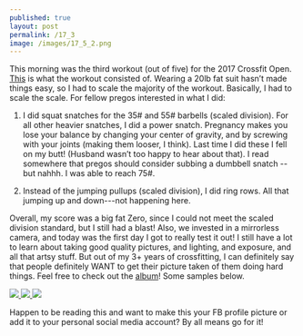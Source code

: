 ```yaml
---
published: true
layout: post
permalink: /17_3
image: /images/17_5_2.png
---
```

This morning was the third workout (out of five) for the 2017 Crossfit Open. [This](https://games.crossfit.com/workouts/open/2017) is what the workout consisted of.  Wearing a 20lb fat suit hasn’t made things easy, so I had to scale the majority of the workout. Basically, I had to scale the scale. For fellow pregos interested in what I did:

1. I did squat snatches for the 35# and 55# barbells (scaled division). For all other heavier snatches, I did a power snatch. Pregnancy makes you lose your balance by changing your center of gravity, and by screwing with your joints (making them looser, I think). Last time I did these I fell on my butt! (Husband wasn’t too happy to hear about that). I read somewhere that pregos should consider subbing a dumbbell snatch -- but nahhh. I was able to reach 75#.

2. Instead of the jumping pullups (scaled division), I did ring rows. All that jumping up and down---not happening here.

Overall, my score was a big fat Zero, since I could not meet the scaled division standard, but I still had a blast! Also, we invested in a mirrorless camera, and today was the first day I got to really test it out! I still have a lot to learn about taking good quality pictures, and lighting, and exposure, and all that artsy stuff. But out of my 3+ years of crossfitting, I can definitely say that people definitely WANT to get their picture taken of them doing hard things. Feel free to check out the [album](https://goo.gl/photos/jyTdyxL5jk7CASr97)!  Some samples below.

<div class="image-container">
    <a href="{{site.baseurl}}/images/17_5_2.png" data-lightbox="xfit" data-title="Like a Boss">
        <img src="{{site.baseurl}}/images/17_5_2.png" class="thumbnail">
    </a>
    <a href="{{site.baseurl}}/images/17_5_3.png" data-lightbox="xfit" data-title="Like a Boss">
        <img src="{{site.baseurl}}/images/17_5_3.png" class="thumbnail">
    </a>
    <a href="{{site.baseurl}}/images/17_5_1.png" data-lightbox="xfit" data-title="Like a Boss" class="image-margin">
        <img src="{{site.baseurl}}/images/17_5_1.png" class="thumbnail">
    </a>
</div>

Happen to be reading this and want to make this your FB profile picture or add it to your personal social media account?  By all means go for it!
